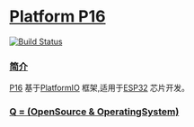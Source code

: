 ﻿# [Platform P16](https://github.com/OS-Q/P16)

[![Build Status](https://github.com/OS-Q/P16/workflows/P16/badge.svg)](https://github.com/OS-Q/P16/actions)

### [简介](https://github.com/OS-Q/P16/wiki)

[P16](https://github.com/OS-Q/P16) 基于[PlatformIO](https://github.com/platformio/platformio-core) 框架,适用于[ESP32](https://github.com/SoCXin/ESP32) 芯片开发。

### [Q = (OpenSource & OperatingSystem) ](http://www.OS-Q.com)

